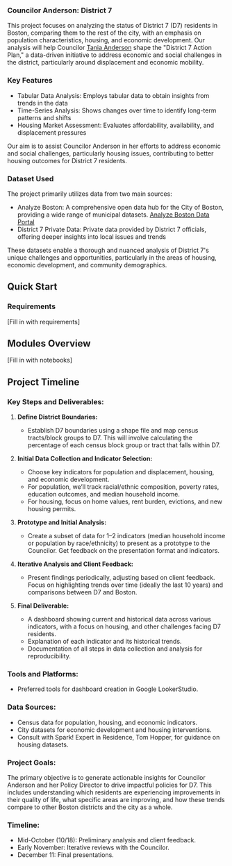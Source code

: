 ### **Councilor Anderson: District 7**

This project focuses on analyzing the status of District 7 (D7) residents in Boston, comparing them to the rest of the city, with an emphasis on population characteristics, housing, and economic development. Our analysis will help Councilor [Tania Anderson](https://www.boston.gov/departments/city-council/tania-fernandes-anderson) shape the "District 7 Action Plan," a data-driven initiative to address economic and social challenges in the district, particularly around displacement and economic mobility.

### Key Features
- Tabular Data Analysis: Employs tabular data to obtain insights from trends in the data
- Time-Series Analysis: Shows changes over time to identify long-term patterns and shifts
- Housing Market Assessment: Evaluates affordability, availability, and displacement pressures

Our aim is to assist Councilor Anderson in her efforts to address economic and social challenges, particularly housing issues, contributing to better housing outcomes for District 7 residents.

### Dataset Used
The project primarily utilizes data from two main sources:

- Analyze Boston: A comprehensive open data hub for the City of Boston, providing a wide range of municipal datasets. [Analyze Boston Data Portal](https://data.boston.gov/)
- District 7 Private Data: Private data provided by District 7 officials, offering deeper insights into local issues and trends

These datasets enable a thorough and nuanced analysis of District 7's unique challenges and opportunities, particularly in the areas of housing, economic development, and community demographics.

## Quick Start
### Requirements

[Fill in with requirements]

## Modules Overview

[Fill in with notebooks]

## Project Timeline
### Key Steps and Deliverables:

1. **Define District Boundaries:**
   - Establish D7 boundaries using a shape file and map census tracts/block groups to D7. This will involve calculating the percentage of each census block group or tract that falls within D7.

2. **Initial Data Collection and Indicator Selection:**
   - Choose key indicators for population and displacement, housing, and economic development.
   - For population, we’ll track racial/ethnic composition, poverty rates, education outcomes, and median household income.
   - For housing, focus on home values, rent burden, evictions, and new housing permits.

3. **Prototype and Initial Analysis:**
   - Create a subset of data for 1–2 indicators (median household income or population by race/ethnicity) to present as a prototype to the Councilor. Get feedback on the presentation format and indicators.

4. **Iterative Analysis and Client Feedback:**
   - Present findings periodically, adjusting based on client feedback. Focus on highlighting trends over time (ideally the last 10 years) and comparisons between D7 and Boston.

5. **Final Deliverable:**
   - A dashboard showing current and historical data across various indicators, with a focus on housing, and other challenges facing D7 residents.
   - Explanation of each indicator and its historical trends.
   - Documentation of all steps in data collection and analysis for reproducibility.

### Tools and Platforms:
   - Preferred tools for dashboard creation in Google LookerStudio.
   
### Data Sources:
   - Census data for population, housing, and economic indicators.
   - City datasets for economic development and housing interventions.
   - Consult with Spark! Expert in Residence, Tom Hopper, for guidance on housing datasets.

### Project Goals:
The primary objective is to generate actionable insights for Councilor Anderson and her Policy Director to drive impactful policies for D7. This includes understanding which residents are experiencing improvements in their quality of life, what specific areas are improving, and how these trends compare to other Boston districts and the city as a whole.

### Timeline:
- Mid-October (10/18): Preliminary analysis and client feedback.
- Early November: Iterative reviews with the Councilor.
- December 11: Final presentations.
